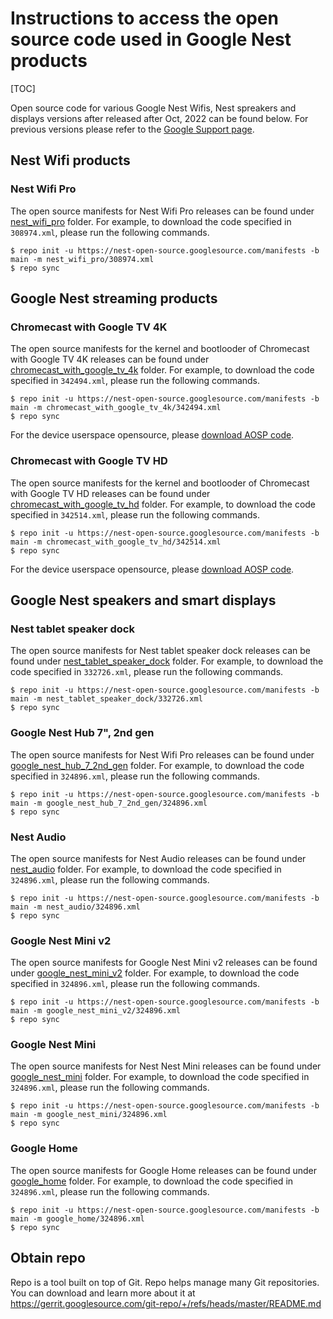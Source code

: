 # Instructions to access the open source code used in Google Nest products

[TOC]

Open source code for various Google Nest Wifis, Nest spreakers and displays
versions after released after Oct, 2022 can be found below. For previous
versions please refer to the [Google Support page](https://support.google.com/product-documentation/topic/6355909).

## Nest Wifi products

### Nest Wifi Pro

The open source manifests for Nest Wifi Pro releases can be found under
[nest_wifi_pro](https://nest-open-source.googlesource.com/manifests/+/refs/heads/main/nest_wifi_pro)
folder. For example, to download the code specified in `308974.xml`,
please run the following commands.

```shell
$ repo init -u https://nest-open-source.googlesource.com/manifests -b main -m nest_wifi_pro/308974.xml
$ repo sync
```

## Google Nest streaming products

### Chromecast with Google TV 4K

The open source manifests for the kernel and bootlooder of Chromecast with Google TV 4K releases can be found under
[chromecast_with_google_tv_4k](https://nest-open-source.googlesource.com/manifests/+/refs/heads/main/chromecast_with_google_tv_4k)
folder. For example, to download the code specified in `342494.xml`,
please run the following commands.

```shell
$ repo init -u https://nest-open-source.googlesource.com/manifests -b main -m chromecast_with_google_tv_4k/342494.xml
$ repo sync
```

For the device userspace opensource, please [download AOSP code](https://source.android.com/docs/setup/download/downloading).

### Chromecast with Google TV HD

The open source manifests for the kernel and bootlooder of Chromecast with Google TV HD releases can be found under
[chromecast_with_google_tv_hd](https://nest-open-source.googlesource.com/manifests/+/refs/heads/main/chromecast_with_google_tv_hd)
folder. For example, to download the code specified in `342514.xml`,
please run the following commands.

```shell
$ repo init -u https://nest-open-source.googlesource.com/manifests -b main -m chromecast_with_google_tv_hd/342514.xml
$ repo sync
```

For the device userspace opensource, please [download AOSP code](https://source.android.com/docs/setup/download/downloading).

## Google Nest speakers and smart displays

### Nest tablet speaker dock

The open source manifests for Nest tablet speaker dock releases can be found under
[nest_tablet_speaker_dock](https://nest-open-source.googlesource.com/manifests/+/refs/heads/main/nest_tablet_speaker_dock)
folder. For example, to download the code specified in `332726.xml`,
please run the following commands.

```shell
$ repo init -u https://nest-open-source.googlesource.com/manifests -b main -m nest_tablet_speaker_dock/332726.xml
$ repo sync
```

### Google Nest Hub 7", 2nd gen

The open source manifests for Nest Wifi Pro releases can be found under
[google_nest_hub_7_2nd_gen](https://nest-open-source.googlesource.com/manifests/+/refs/heads/main/google_nest_hub_7_2nd_gen)
folder. For example, to download the code specified in `324896.xml`,
please run the following commands.

```shell
$ repo init -u https://nest-open-source.googlesource.com/manifests -b main -m google_nest_hub_7_2nd_gen/324896.xml
$ repo sync
```

### Nest Audio

The open source manifests for Nest Audio releases can be found under
[nest_audio](https://nest-open-source.googlesource.com/manifests/+/refs/heads/main/nest_audio)
folder. For example, to download the code specified in `324896.xml`,
please run the following commands.

```shell
$ repo init -u https://nest-open-source.googlesource.com/manifests -b main -m nest_audio/324896.xml
$ repo sync
```

### Google Nest Mini v2

The open source manifests for Google Nest Mini v2 releases can be found under
[google_nest_mini_v2](https://nest-open-source.googlesource.com/manifests/+/refs/heads/main/google_nest_mini_v2)
folder. For example, to download the code specified in `324896.xml`,
please run the following commands.

```shell
$ repo init -u https://nest-open-source.googlesource.com/manifests -b main -m google_nest_mini_v2/324896.xml
$ repo sync
```

### Google Nest Mini

The open source manifests for Nest Nest Mini releases can be found under
[google_nest_mini](https://nest-open-source.googlesource.com/manifests/+/refs/heads/main/google_nest_mini)
folder. For example, to download the code specified in `324896.xml`,
please run the following commands.

```shell
$ repo init -u https://nest-open-source.googlesource.com/manifests -b main -m google_nest_mini/324896.xml
$ repo sync
```

### Google Home

The open source manifests for Google Home releases can be found under
[google_home](https://nest-open-source.googlesource.com/manifests/+/refs/heads/main/google_home)
folder. For example, to download the code specified in `324896.xml`,
please run the following commands.

```shell
$ repo init -u https://nest-open-source.googlesource.com/manifests -b main -m google_home/324896.xml
$ repo sync
```

## Obtain repo

Repo is a tool built on top of Git. Repo helps manage many Git repositories. You
can download and learn more about it at
https://gerrit.googlesource.com/git-repo/+/refs/heads/master/README.md

